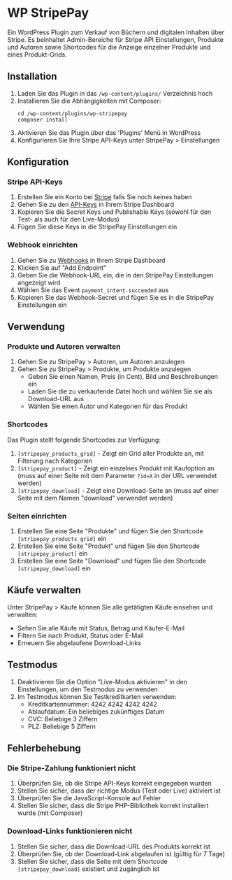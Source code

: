 # WP StripePay

Ein WordPress Plugin zum Verkauf von Büchern und digitalen Inhalten über Stripe. Es beinhaltet Admin-Bereiche für Stripe API Einstellungen, Produkte und Autoren sowie Shortcodes für die Anzeige einzelner Produkte und eines Produkt-Grids.

## Installation

1. Laden Sie das Plugin in das `/wp-content/plugins/` Verzeichnis hoch
2. Installieren Sie die Abhängigkeiten mit Composer:
   ```
   cd /wp-content/plugins/wp-stripepay
   composer install
   ```
3. Aktivieren Sie das Plugin über das 'Plugins' Menü in WordPress
4. Konfigurieren Sie Ihre Stripe API-Keys unter StripePay > Einstellungen

## Konfiguration

### Stripe API-Keys

1. Erstellen Sie ein Konto bei [Stripe](https://stripe.com) falls Sie noch keines haben
2. Gehen Sie zu den [API-Keys](https://dashboard.stripe.com/apikeys) in Ihrem Stripe Dashboard
3. Kopieren Sie die Secret Keys und Publishable Keys (sowohl für den Test- als auch für den Live-Modus)
4. Fügen Sie diese Keys in die StripePay Einstellungen ein

### Webhook einrichten

1. Gehen Sie zu [Webhooks](https://dashboard.stripe.com/webhooks) in Ihrem Stripe Dashboard
2. Klicken Sie auf "Add Endpoint"
3. Geben Sie die Webhook-URL ein, die in den StripePay Einstellungen angezeigt wird
4. Wählen Sie das Event `payment_intent.succeeded` aus
5. Kopieren Sie das Webhook-Secret und fügen Sie es in die StripePay Einstellungen ein

## Verwendung

### Produkte und Autoren verwalten

1. Gehen Sie zu StripePay > Autoren, um Autoren anzulegen
2. Gehen Sie zu StripePay > Produkte, um Produkte anzulegen
   - Geben Sie einen Namen, Preis (in Cent), Bild und Beschreibungen ein
   - Laden Sie die zu verkaufende Datei hoch und wählen Sie sie als Download-URL aus
   - Wählen Sie einen Autor und Kategorien für das Produkt

### Shortcodes

Das Plugin stellt folgende Shortcodes zur Verfügung:

1. `[stripepay_products_grid]` - Zeigt ein Grid aller Produkte an, mit Filterung nach Kategorien
2. `[stripepay_product]` - Zeigt ein einzelnes Produkt mit Kaufoption an (muss auf einer Seite mit dem Parameter `?id=X` in der URL verwendet werden)
3. `[stripepay_download]` - Zeigt eine Download-Seite an (muss auf einer Seite mit dem Namen "download" verwendet werden)

### Seiten einrichten

1. Erstellen Sie eine Seite "Produkte" und fügen Sie den Shortcode `[stripepay_products_grid]` ein
2. Erstellen Sie eine Seite "Produkt" und fügen Sie den Shortcode `[stripepay_product]` ein
3. Erstellen Sie eine Seite "Download" und fügen Sie den Shortcode `[stripepay_download]` ein

## Käufe verwalten

Unter StripePay > Käufe können Sie alle getätigten Käufe einsehen und verwalten:

- Sehen Sie alle Käufe mit Status, Betrag und Käufer-E-Mail
- Filtern Sie nach Produkt, Status oder E-Mail
- Erneuern Sie abgelaufene Download-Links

## Testmodus

1. Deaktivieren Sie die Option "Live-Modus aktivieren" in den Einstellungen, um den Testmodus zu verwenden
2. Im Testmodus können Sie Testkreditkarten verwenden:
   - Kreditkartennummer: 4242 4242 4242 4242
   - Ablaufdatum: Ein beliebiges zukünftiges Datum
   - CVC: Beliebige 3 Ziffern
   - PLZ: Beliebige 5 Ziffern

## Fehlerbehebung

### Die Stripe-Zahlung funktioniert nicht

1. Überprüfen Sie, ob die Stripe API-Keys korrekt eingegeben wurden
2. Stellen Sie sicher, dass der richtige Modus (Test oder Live) aktiviert ist
3. Überprüfen Sie die JavaScript-Konsole auf Fehler
4. Stellen Sie sicher, dass die Stripe PHP-Bibliothek korrekt installiert wurde (mit Composer)

### Download-Links funktionieren nicht

1. Stellen Sie sicher, dass die Download-URL des Produkts korrekt ist
2. Überprüfen Sie, ob der Download-Link abgelaufen ist (gültig für 7 Tage)
3. Stellen Sie sicher, dass die Seite mit dem Shortcode `[stripepay_download]` existiert und zugänglich ist
